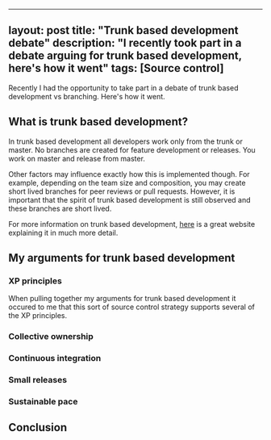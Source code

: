 
---
layout: post
title: "Trunk based development debate"
description: "I recently took part in a debate arguing for trunk based development, here's how it went"
tags: [Source control]
---

Recently I had the opportunity to take part in a debate of trunk based development vs branching. Here's how it went.

## What is trunk based development?

In trunk based development all developers work only from the trunk or master. No branches are created for feature development or releases. You work on master and release from master.

Other factors may influence exactly how this is implemented though. For example, depending on the team size and composition, you may create short lived branches for peer reviews or pull requests. However, it is important that the spirit of trunk based development is still observed and these branches are short lived.

For more information on trunk based development, [here](https://trunkbaseddevelopment.com/) is a great website explaining it in much more detail.

## My arguments for trunk based development

### XP principles

When pulling together my arguments for trunk based development it occured to me that this sort of source control strategy supports several of the XP principles.

### Collective ownership

### Continuous integration

### Small releases

### Sustainable pace

## Conclusion
